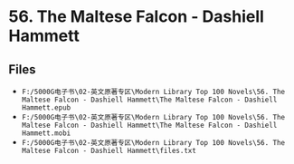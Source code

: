 # 56. The Maltese Falcon - Dashiell Hammett

## Files

- `F:/5000G电子书\02-英文原著专区\Modern Library Top 100 Novels\56. The Maltese Falcon - Dashiell Hammett\The Maltese Falcon - Dashiell Hammett.epub`
- `F:/5000G电子书\02-英文原著专区\Modern Library Top 100 Novels\56. The Maltese Falcon - Dashiell Hammett\The Maltese Falcon - Dashiell Hammett.mobi`
- `F:/5000G电子书\02-英文原著专区\Modern Library Top 100 Novels\56. The Maltese Falcon - Dashiell Hammett\files.txt`
